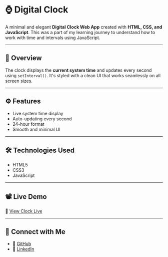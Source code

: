# ⌚ Digital Clock

A minimal and elegant **Digital Clock Web App** created with **HTML, CSS, and JavaScript**. This was a part of my learning journey to understand how to work with time and intervals using JavaScript.

---

## 📝 Overview

The clock displays the **current system time** and updates every second using `setInterval()`. It's styled with a clean UI that works seamlessly on all screen sizes.

---

## ⚙️ Features

- Live system time display
- Auto-updating every second
- 24-hour format
- Smooth and minimal UI

---

## 🛠️ Technologies Used

- HTML5
- CSS3
- JavaScript

---

## 📽️ Live Demo

🔗 [View Clock Live](https://digital-clock-using-html-css-and-ja.vercel.app/)

---

## 👤 Connect with Me

- 🔗 [GitHub](https://github.com/TanmayMargaj35)
- 🔗 [LinkedIn](https://www.linkedin.com/in/tanmay-margaj-5598542bb)
